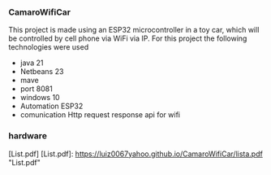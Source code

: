 ### CamaroWifiCar
This project is made using an ESP32 microcontroller in a toy car, which will be controlled by cell phone via WiFi via IP.
 For this project the following technologies were used

- java 21
- Netbeans 23
- mave
- port 8081
- windows 10
- Automation ESP32
- comunication Http request response api for wifi
### hardware  
[List.pdf]
[List.pdf]: https://luiz0067yahoo.github.io/CamaroWifiCar/lista.pdf "List.pdf"
